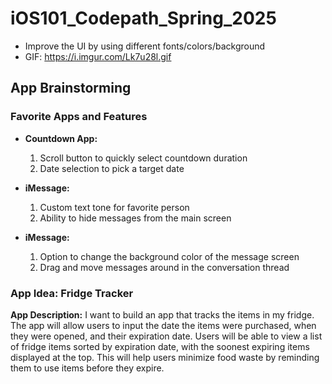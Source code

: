 # iOS101_Codepath_Spring_2025

- Improve the UI by using different fonts/colors/background
- GIF: https://i.imgur.com/Lk7u28l.gif

## App Brainstorming

### Favorite Apps and Features

- **Countdown App:**
  1. Scroll button to quickly select countdown duration
  2. Date selection to pick a target date
  
- **iMessage:**
  1. Custom text tone for favorite person
  2. Ability to hide messages from the main screen
  
- **iMessage:**
  1. Option to change the background color of the message screen
  2. Drag and move messages around in the conversation thread

### App Idea: Fridge Tracker

**App Description:**
I want to build an app that tracks the items in my fridge. The app will allow users to input the date the items were purchased, when they were opened, and their expiration date. Users will be able to view a list of fridge items sorted by expiration date, with the soonest expiring items displayed at the top. This will help users minimize food waste by reminding them to use items before they expire.
